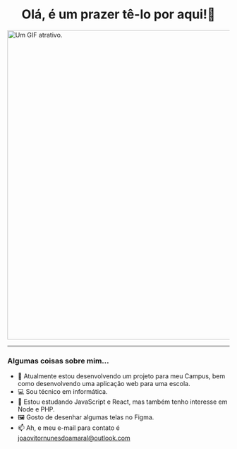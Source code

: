 
<!--
**nunesAmaral/nunesAmaral** is a ✨ _special_ ✨ repository because its `README.md` (this file) appears on your GitHub profile.7
-->


<h1 align="center">Olá, é um prazer tê-lo por aqui!👋</h1> 
<p align="left"><img src="https://i.pinimg.com/originals/d2/72/09/d27209bb21b3605ceadf884a8c9dc88e.gif" alt="Um GIF atrativo." width="700"/></p>
<hr>

### Algumas coisas sobre mim...

- 🔭 Atualmente estou desenvolvendo um projeto para meu Campus, bem como desenvolvendo uma aplicação web para uma escola.
- 💻 Sou técnico em informática.
- 🌱 Estou estudando JavaScript e React, mas também tenho interesse em Node e PHP.
- 🖼️ Gosto de desenhar algumas telas no Figma.
- 📫 Ah, e meu e-mail para contato é joaovitornunesdoamaral@outlook.com






